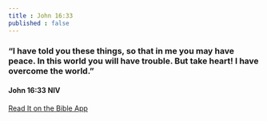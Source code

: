```yaml
---
title : John 16:33
published : false
---
```

<h3>“I have told you these things, so that in me you may have peace. In this world you will have trouble. But take heart! I have overcome the world.”</h3>
<h4>John 16:33 NIV</h4>
<a href = "https://bible.com/bible/111/jhn.16.33.NIV">Read It on the Bible App</a>
